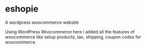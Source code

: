 # eshopie
A wordpress woocommerce website

Using WordPress Woocommerce here i added all the features of woocommerce 
like setup products, tax, shipping, coupon codes for woocommerce. 
